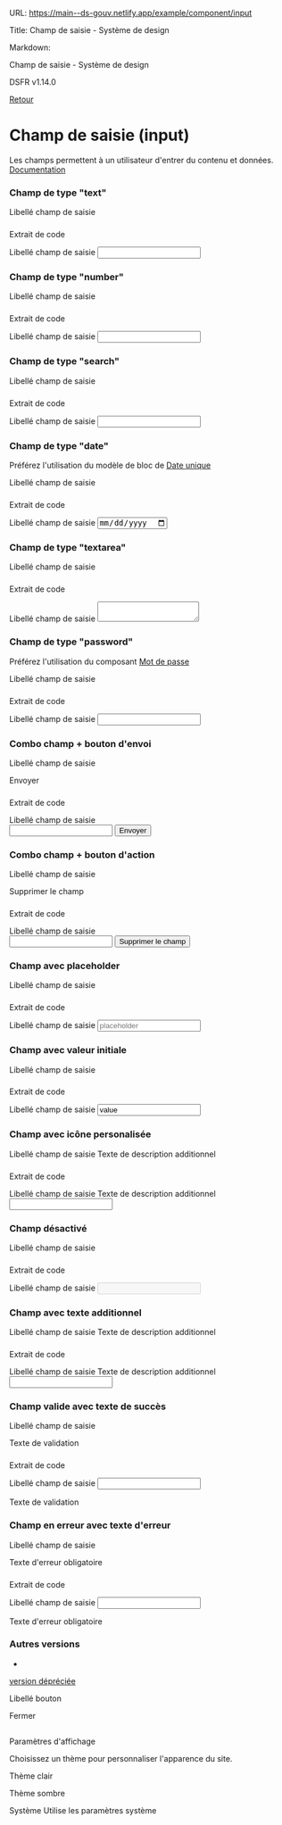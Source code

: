 URL:
https://main--ds-gouv.netlify.app/example/component/input

Title:
Champ de saisie - Système de design

Markdown:

Champ de saisie - Système de design


DSFR v1.14.0


[Retour](../)


# Champ de saisie (input)


Les champs permettent à un utilisateur d'entrer du contenu et données.
[Documentation](https://www.systeme-de-design.gouv.fr/elements-d-interface/blocs-fonctionnels/adresse-electronique)


### Champ de type "text"


Libellé champ de saisie


###
Extrait de code


<div class="fr-input-group" id="input-group-1503">
<label class="fr-label" for="text-input-text">
Libellé champ de saisie
</label>
<input class="fr-input" aria-describedby="text-input-text-messages" id="text-input-text" type="text">
<div class="fr-messages-group" id="text-input-text-messages" aria-live="polite">
</div>
</div>


### Champ de type "number"


Libellé champ de saisie


###
Extrait de code


<div class="fr-input-group" id="input-group-1506">
<label class="fr-label" for="text-input-number">
Libellé champ de saisie
</label>
<input class="fr-input" pattern="[0-9]*" inputmode="numeric" aria-describedby="text-input-number-messages" id="text-input-number" type="number">
<div class="fr-messages-group" id="text-input-number-messages" aria-live="polite">
</div>
</div>


### Champ de type "search"


Libellé champ de saisie


###
Extrait de code


<div class="fr-input-group" id="input-group-1509">
<label class="fr-label" for="text-input-search">
Libellé champ de saisie
</label>
<input class="fr-input" aria-describedby="text-input-search-messages" id="text-input-search" type="search">
<div class="fr-messages-group" id="text-input-search-messages" aria-live="polite">
</div>
</div>


### Champ de type "date"


Préférez l'utilisation du modèle de bloc de [Date unique](../../../pattern/date/)


Libellé champ de saisie


###
Extrait de code


<div class="fr-input-group" id="input-group-1512">
<label class="fr-label" for="text-input-date">
Libellé champ de saisie
</label>
<input class="fr-input" aria-describedby="text-input-date-messages" id="text-input-date" type="date">
<div class="fr-messages-group" id="text-input-date-messages" aria-live="polite">
</div>
</div>


### Champ de type "textarea"


Libellé champ de saisie


###
Extrait de code


<div class="fr-input-group" id="input-group-1515">
<label class="fr-label" for="textarea">
Libellé champ de saisie
</label>
<textarea class="fr-input" aria-describedby="textarea-messages" id="textarea"></textarea>
<div class="fr-messages-group" id="textarea-messages" aria-live="polite">
</div>
</div>


### Champ de type "password"


Préférez l'utilisation du composant [Mot de passe](../../password/)


Libellé champ de saisie


###
Extrait de code


<div class="fr-input-group" id="input-group-1518">
<label class="fr-label" for="text-input-password">
Libellé champ de saisie
</label>
<input class="fr-input" aria-describedby="text-input-password-messages" id="text-input-password" type="password">
<div class="fr-messages-group" id="text-input-password-messages" aria-live="polite">
</div>
</div>


### Combo champ + bouton d'envoi


Libellé champ de saisie


Envoyer


###
Extrait de code


<div class="fr-input-group" id="input-group-1521">
<label class="fr-label" for="text-input-button">
Libellé champ de saisie
</label>
<div class="fr-input-wrap fr-input-wrap--addon">
<input class="fr-input" aria-describedby="text-input-button-messages" id="text-input-button" type="text">
<button type="submit" class="fr-btn">Envoyer</button>
</div>
<div class="fr-messages-group" id="text-input-button-messages" aria-live="polite">
</div>
</div>


### Combo champ + bouton d'action


Libellé champ de saisie


Supprimer le champ


###
Extrait de code


<div class="fr-input-group" id="input-group-1524">
<label class="fr-label" for="text-input-action">
Libellé champ de saisie
</label>
<div class="fr-input-wrap fr-input-wrap--action">
<input class="fr-input" aria-describedby="text-input-action-messages" id="text-input-action" type="text">
<button type="button" class="fr-btn fr-icon-delete-line fr-btn--secondary">Supprimer le champ</button>
</div>
<div class="fr-messages-group" id="text-input-action-messages" aria-live="polite">
</div>
</div>


### Champ avec placeholder


Libellé champ de saisie


###
Extrait de code


<div class="fr-input-group" id="input-group-1527">
<label class="fr-label" for="text-input-placeholder">
Libellé champ de saisie
</label>
<input class="fr-input" aria-describedby="text-input-placeholder-messages" placeholder="placeholder" id="text-input-placeholder" type="text">
<div class="fr-messages-group" id="text-input-placeholder-messages" aria-live="polite">
</div>
</div>


### Champ avec valeur initiale


Libellé champ de saisie


###
Extrait de code


<div class="fr-input-group" id="input-group-1530">
<label class="fr-label" for="text-input-value">
Libellé champ de saisie
</label>
<input class="fr-input" value="value" aria-describedby="text-input-value-messages" id="text-input-value" type="text">
<div class="fr-messages-group" id="text-input-value-messages" aria-live="polite">
</div>
</div>


### Champ avec icône personalisée


Libellé champ de saisie
Texte de description additionnel


###
Extrait de code


<div class="fr-input-group" id="input-group-1533">
<label class="fr-label" for="text-input-icon">
Libellé champ de saisie
<span class="fr-hint-text">Texte de description additionnel</span>
</label>
<div class="fr-input-wrap fr-icon-alert-line">
<input class="fr-input" aria-describedby="text-input-icon-messages" id="text-input-icon" type="text">
</div>
<div class="fr-messages-group" id="text-input-icon-messages" aria-live="polite">
</div>
</div>


### Champ désactivé


Libellé champ de saisie


###
Extrait de code


<div class="fr-input-group fr-input-group--disabled" id="input-group-1536">
<label class="fr-label" for="text-input-disabled">
Libellé champ de saisie
</label>
<input class="fr-input" aria-describedby="text-input-disabled-messages" disabled id="text-input-disabled" type="text">
<div class="fr-messages-group" id="text-input-disabled-messages" aria-live="polite">
</div>
</div>


### Champ avec texte additionnel


Libellé champ de saisie
Texte de description additionnel


###
Extrait de code


<div class="fr-input-group" id="input-group-1539">
<label class="fr-label" for="text-input-hint">
Libellé champ de saisie
<span class="fr-hint-text">Texte de description additionnel</span>
</label>
<input class="fr-input" aria-describedby="text-input-hint-messages" id="text-input-hint" type="text">
<div class="fr-messages-group" id="text-input-hint-messages" aria-live="polite">
</div>
</div>


### Champ valide avec texte de succès


Libellé champ de saisie


Texte de validation


###
Extrait de code


<div class="fr-input-group fr-input-group--valid" id="input-group-1542">
<label class="fr-label" for="text-input-valid">
Libellé champ de saisie
</label>
<input class="fr-input" aria-describedby="text-input-valid-messages" id="text-input-valid" type="text">
<div class="fr-messages-group" id="text-input-valid-messages" aria-live="polite">
<p class="fr-message fr-message--valid" id="text-input-valid-message-valid">Texte de validation</p>
</div>
</div>


### Champ en erreur avec texte d'erreur


Libellé champ de saisie


Texte d'erreur obligatoire


###
Extrait de code


<div class="fr-input-group fr-input-group--error" id="input-group-1545">
<label class="fr-label" for="text-input-error">
Libellé champ de saisie
</label>
<input class="fr-input" aria-describedby="text-input-error-messages" id="text-input-error" type="text">
<div class="fr-messages-group" id="text-input-error-messages" aria-live="polite">
<p class="fr-message fr-message--error" id="text-input-error-message-error">Texte d'erreur obligatoire</p>
</div>
</div>


### Autres versions


-
[version dépréciée](deprecated)


Libellé bouton


Fermer


##
Paramètres d'affichage


Choisissez un thème pour personnaliser l'apparence du site.


Thème clair


Thème sombre


Système
Utilise les paramètres système

